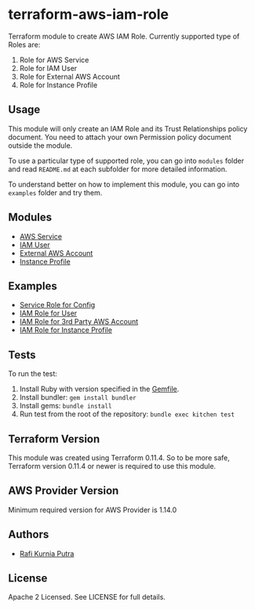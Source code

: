 terraform-aws-iam-role
======================
Terraform module to create AWS IAM Role. 
Currently supported type of Roles are:
1. Role for AWS Service
2. Role for IAM User
3. Role for External AWS Account
4. Role for Instance Profile


Usage
-----
This module will only create an IAM Role and its Trust Relationships policy document. You need to attach your own Permission policy document outside the module.

To use a particular type of supported role, you can go into `modules` folder and read `README.md` at each subfolder for more detailed information.

To understand better on how to implement this module, you can go into `examples` folder and try them.


Modules
--------
* [AWS Service](https://github.com/traveloka/terraform-aws-iam-role/tree/master/modules/service)
* [IAM User](https://github.com/traveloka/terraform-aws-iam-role/tree/master/modules/user)
* [External AWS Account](https://github.com/traveloka/terraform-aws-iam-role/tree/master/modules/external)
* [Instance Profile](https://github.com/traveloka/terraform-aws-iam-role/tree/master/modules/instance)


Examples
--------
* [Service Role for Config](https://github.com/traveloka/terraform-aws-iam-role/tree/master/examples/aws-service-config)
* [IAM Role for User](https://github.com/traveloka/terraform-aws-iam-role/tree/master/examples/user-iam)
* [IAM Role for 3rd Party AWS Account](https://github.com/traveloka/terraform-aws-iam-role/tree/master/examples/external-account)
* [IAM Role for Instance Profile](https://github.com/traveloka/terraform-aws-iam-role/tree/master/examples/instance-profile)


Tests
-----
To run the test:
1. Install Ruby with version specified in the [Gemfile](https://github.com/traveloka/terraform-aws-iam-role/tree/master/Gemfile).
2. Install bundler: `gem install bundler`
3. Install gems: `bundle install`
4. Run test from the root of the repository: `bundle exec kitchen test`


Terraform Version
-----------------
This module was created using Terraform 0.11.4. 
So to be more safe, Terraform version 0.11.4 or newer is required to use this module.


AWS Provider Version
--------------------
Minimum required version for AWS Provider is 1.14.0


Authors
-------
* [Rafi Kurnia Putra](https://github.com/rafikurnia)


License
-------
Apache 2 Licensed. See LICENSE for full details.
